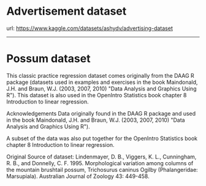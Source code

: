 # Advertisement dataset

url: https://www.kaggle.com/datasets/ashydv/advertising-dataset




---
# Possum dataset
This classic practice regression dataset comes originally from the DAAG R package (datasets used in examples and exercises in the book Maindonald, J.H. and Braun, W.J. (2003, 2007, 2010) "Data Analysis and Graphics Using R"). This dataset is also used in the OpenIntro Statistics book chapter 8 Introduction to linear regression.

Acknowledgements
Data originally found in the DAAG R package and used in the book Maindonald, J.H. and Braun, W.J. (2003, 2007, 2010) "Data Analysis and Graphics Using R").

A subset of the data was also put together for the OpenIntro Statistics book chapter 8 Introduction to linear regression.

Original Source of dataset:
Lindenmayer, D. B., Viggers, K. L., Cunningham, R. B., and Donnelly, C. F. 1995. Morphological variation among columns of the mountain brushtail possum, Trichosurus caninus Ogilby (Phalangeridae: Marsupiala). Australian Journal of Zoology 43: 449-458.
